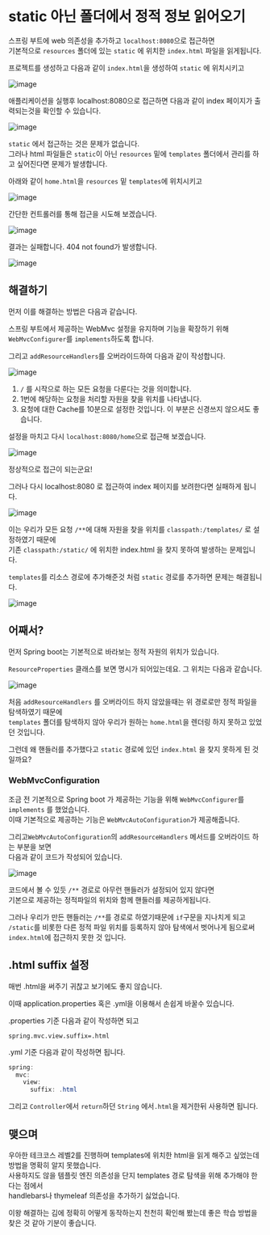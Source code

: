 # static 아닌 폴더에서 정적 정보 읽어오기

스프링 부트에 web 의존성을 추가하고 `localhost:8080`으로 접근하면  
기본적으로 `resources` 폴더에 있는 `static` 에 위치한 `index.html` 파일을 읽게됩니다.

프로젝트를 생성하고 다음과 같이 `index.html`을 생성하여 `static` 에 위치시키고

![image](https://user-images.githubusercontent.com/13347548/82197069-7a284f80-9935-11ea-81e3-39b306d28f72.png)

애플리케이션을 실행후 localhost:8080으로 접근하면 다음과 같이 index 페이지가 출력되는것을 확인할 수 있습니다.

![image](https://user-images.githubusercontent.com/13347548/82197119-86aca800-9935-11ea-94f7-81dee6f45b45.png)

`static` 에서 접근하는 것은 문제가 없습니다.  
그러나 html 파일들은 `static`이 아닌 `resources` 밑에 `templates` 폴더에서 관리를 하고 싶어진다면 문제가 발생합니다.

아래와 같이 `home.html`을 `resources` 밑 `templates`에 위치시키고

![image](https://user-images.githubusercontent.com/13347548/82197452-00dd2c80-9936-11ea-9e8a-7daad9d15c22.png)

간단한 컨트롤러를 통해 접근을 시도해 보겠습니다.

![image](https://user-images.githubusercontent.com/13347548/82197659-37b34280-9936-11ea-99b3-6506d35dfd34.png)

결과는 실패합니다. 404 not found가 발생합니다.

![image](https://user-images.githubusercontent.com/13347548/82197739-4f8ac680-9936-11ea-9677-10170351b35e.png)

## 해결하기

먼저 이를 해결하는 방법은 다음과 같습니다.

스프링 부트에서 제공하는 WebMvc 설정을 유지하며 기능을 확장하기 위해  
`WebMvcConfigurer`를 `implements`하도록 합니다.

그리고 `addResourceHandlers`를 오버라이드하여 다음과 같이 작성합니다.

![image](https://user-images.githubusercontent.com/13347548/82203320-1d7d6280-993e-11ea-9d0f-21f5987e98bd.png)

1. `/` 를 시작으로 하는 모든 요청을 다룬다는 것을 의미합니다.
2. 1번에 해당하는 요청을 처리할 자원을 찾을 위치를 나타냅니다.
3. 요청에 대한 Cache를 10분으로 설정한 것입니다. 이 부분은 신경쓰지 않으셔도 좋습니다.

설정을 마치고 다시 `localhost:8080/home`으로 접근해 보겠습니다.

![image](https://user-images.githubusercontent.com/13347548/82203500-5f0e0d80-993e-11ea-95fa-5964a2fd8e09.png)

정상적으로 접근이 되는군요!

그러나 다시 localhost:8080 로 접근하여 index 페이지를 보려한다면 실패하게 됩니다.

![image](https://user-images.githubusercontent.com/13347548/82203599-7f3dcc80-993e-11ea-91d5-bcab0cd0af81.png)

이는 우리가 모든 요청 `/**`에 대해 자원을 찾을 위치를 `classpath:/templates/` 로 설정하였기 때문에  
기존 `classpath:/static/` 에 위치한 index.html 을 찾지 못하여 발생하는 문제입니다.

`templates`를 리소스 경로에 추가해준것 처럼 `static` 경로를 추가하면 문제는 해결됩니다.

![image](https://user-images.githubusercontent.com/13347548/82206112-97afe600-9942-11ea-94eb-bde40754f6dd.png)



## 어째서?

먼저 Spring boot는 기본적으로 바라보는 정적 자원의 위치가 있습니다.

`ResourceProperties` 클래스를 보면 명시가 되어있는데요. 그 위치는 다음과 같습니다.

![image](https://user-images.githubusercontent.com/13347548/82206616-80bdc380-9943-11ea-89c3-7b9d442715d6.png)

처음  `addResourceHandlers` 를 오버라이드 하지 않았을때는 위 경로로만 정적 파일을 탐색하였기 때문에  
`templates` 폴더를 탐색하지 않아 우리가 원하는 `home.html`을 렌더링 하지 못하고 있었던 것입니다.

그런데 왜 핸들러를 추가했다고 `static` 경로에 있던 `index.html` 을 찾지 못하게 된 것 일까요?

### WebMvcConfiguration

조금 전 기본적으로 Spring boot 가 제공하는 기능을 위해 `WebMvcConfigurer`를 `implements` 를 했었습니다.  
이때 기본적으로 제공하는 기능은 `WebMvcAutoConfiguration`가 제공해줍니다.

그리고`WebMvcAutoConfiguration`의  `addResourceHandlers` 메서드를 오버라이드 하는 부분을 보면  
다음과 같이 코드가 작성되어 있습니다.

![image](https://user-images.githubusercontent.com/13347548/82207116-47d21e80-9944-11ea-8a34-3eecf2bfe348.png)

코드에서 볼 수 있듯 `/**` 경로로 아무런 핸들러가 설정되어 있지 않다면  
기본으로 제공하는 정적파일의 위치와 함께 핸들러를 제공하게됩니다.

그러나 우리가 만든 핸들러는 `/**`를 경로로 하였기때문에 `if`구문을 지나치게 되고  
`/static`를 비롯한 다른 정적 파일 위치를 등록하지 않아 탐색에서 벗어나게 됨으로써  
`index.html`에 접근하지 못한 것 입니다.



## .html suffix 설정

매번 .html을 써주기 귀찮고 보기에도 좋지 않습니다.

이때 application.properties 혹은 .yml을 이용해서 손쉽게 바꿀수 있습니다.

.properties 기준 다음과 같이 작성하면 되고

`spring.mvc.view.suffix=.html`

.yml 기준 다음과 같이 작성하면 됩니다.

```java
spring:
  mvc:
    view:
      suffix: .html
```

그리고 `Controller`에서 `return`하던 `String` 에서`.html`을 제거한뒤 사용하면 됩니다.



## 맺으며

우아한 테크코스 레벨2를 진행하며 templates에 위치한 html을 읽게 해주고 싶었는데 방법을 명확히 알지 못했습니다.  
사용하지도 않을 템플릿 엔진 의존성을 단지 templates 경로 탐색을 위해 추가해야 한다는 점에서  
handlebars나 thymeleaf 의존성을 추가하기 싫었습니다.

이왕 해결하는 김에 정확히 어떻게 동작하는지 천천히 확인해 봤는데 좋은 학습 방법을 찾은 것 같아 기분이 좋습니다.